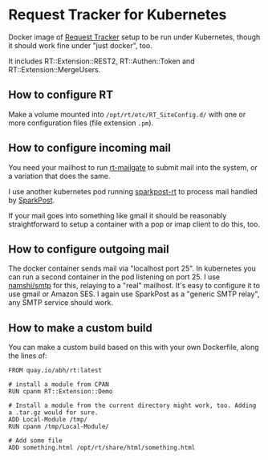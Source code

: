# Request Tracker for Kubernetes

Docker image of [Request Tracker](http://bestpractical.com/rt/) setup to be
run under Kubernetes, though it should work fine under "just docker", too.

It includes RT::Extension::REST2, RT::Authen::Token and RT::Extension::MergeUsers.

## How to configure RT

Make a volume mounted into `/opt/rt/etc/RT_SiteConfig.d/` with one or more
configuration files (file extension `.pm`).

## How to configure incoming mail

You need your mailhost to run
[rt-mailgate](https://docs.bestpractical.com/rt/4.4.2/rt-mailgate.html)
to submit mail into the system, or a variation that does the same.

I use another kubernetes pod running
[sparkpost-rt](https://github.com/abh/sparkpost-rt) to process mail
handled by [SparkPost](https://www.sparkpost.com).

If your mail goes into something like gmail it should be reasonably
straightforward to setup a container with a pop or imap client to do
this, too.

## How to configure outgoing mail

The docker container sends mail via "localhost port 25". In kubernetes
you can run a second container in the pod listening on port 25. I use
[namshi/smtp](https://hub.docker.com/r/namshi/smtp/) for this,
relaying to a "real" mailhost. It's easy to configure it to use gmail
or Amazon SES. I again use SparkPost as a "generic SMTP relay", any
SMTP service should work.

## How to make a custom build

You can make a custom build based on this with your own Dockerfile,
along the lines of:


```
FROM quay.io/abh/rt:latest

# install a module from CPAN
RUN cpanm RT::Extension::Demo

# Install a module from the current directory might work, too. Adding a .tar.gz would for sure. 
ADD Local-Module /tmp/
RUN cpanm /tmp/Local-Module/

# Add some file
ADD something.html /opt/rt/share/html/something.html


